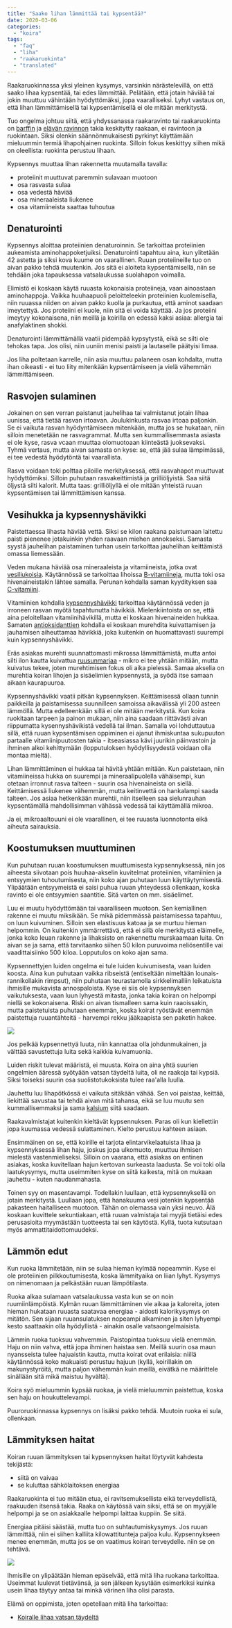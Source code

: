 ```yaml
---
title: "Saako lihan lämmittää tai kypsentää?"
date: 2020-03-06
categories: 
  - "koira"
tags: 
  - "faq"
  - "liha"
  - "raakaruokinta"
  - "translated"
---
```


Raakaruokinnassa yksi yleinen kysymys, varsinkin närästelevillä, on että saako lihaa kypsentää, tai edes lämmittää. Pelätään, että jotain häviää tai jokin muuttuu vähintään hyödyttömäksi, jopa vaaralliseksi. Lyhyt vastaus on, että lihan lämmittämisellä tai kypsentämisellä ei ole mitään merkitystä.

<!--more-->

Tuo ongelma johtuu siitä, että yhdyssanassa raakaravinto tai raakaruokinta on [barffin](https://www.katiska.eu/tieto/koira-tieto-ruokinta/barf-ja-vastaavat/barf-uskoa-vai-ruokintaa/) ja [elävän ravinnon](https://www.katiska.eu/tieto/koira-tieto-ruokinta/koira-syominen-yleinen/koira-ja-elava-ravinto/) takia keskitytty raakaan, ei ravintoon ja ruokintaan. Siksi olenkin säännönmukaisesti pyrkinyt käyttämään mieluummin termiä lihapohjainen ruokinta. Silloin fokus keskittyy siihen mikä on oleellista: ruokinta perustuu lihaan.

Kypsennys muuttaa lihan rakennetta muutamalla tavalla:

- proteiinit muuttuvat paremmin sulavaan muotoon
- osa rasvasta sulaa
- osa vedestä häviää
- osa mineraaleista liukenee
- osa vitamiineista saattaa tuhoutua

## Denaturointi

Kypsennys aloittaa proteiinien denaturoinnin. Se tarkoittaa proteiinien aukeamista aminohappoketjuiksi. Denaturointi tapahtuu aina, kun ylitetään 42 astetta ja siksi kova kuume on vaarallinen. Ruuan proteiineille tuo on aivan pakko tehdä muutenkin. Jos sitä ei aloiteta kypsentämisellä, niin se tehdään joka tapauksessa vatsalaukussa suolahapon voimalla.

Elimistö ei koskaan käytä ruuasta kokonaisia proteiineja, vaan ainoastaan aminohappoja. Vaikka huuhaapuoli peloitteleekin proteiinien kuolemisella, niin ruuassa niiden on aivan pakko kuolla ja purkautua, että aminot saadaan imeytettyä. Jos proteiini ei kuole, niin sitä ei voida käyttää. Ja jos proteiini imeytyy kokonaisena, niin meillä ja koirilla on edessä kaksi asiaa: allergia tai anafylaktinen shokki.

Denaturointi lämmittämällä vaatii pidempää kypsytystä, eikä se silti ole tehokas tapa. Jos olisi, niin uuniin menisi paisti ja lautaselle päätyisi limaa.

Jos liha poltetaan karrelle, niin asia muuttuu palaneen osan kohdalta, mutta ihan oikeasti - ei tuo liity mitenkään kypsentämiseen ja vielä vähemmän lämmittämiseen.

## Rasvojen sulaminen

Jokainen on sen verran paistanut jauhelihaa tai valmistanut jotain lihaa uunissa, että tietää rasvan irtoavan. Joulukinkusta rasvaa irtoaa paljonkin. Se ei vaikuta rasvan hyödyntämiseen mitenkään, mutta jos se hukataan, niin silloin menetetään ne rasvagrammat. Mutta sen kummallisemmasta asiasta ei ole kyse, rasva vcaan muuttaa olomuotoaan kiinteästä juoksevaksi. Tyhmä vertaus, mutta aivan samasta on kyse: se, että jää sulaa lämpimässä, ei tee vedestä hyödytöntä tai vaarallista.

Rasva voidaan toki polttaa piloille merkityksessä, että rasvahapot muuttuvat hyödyttömiksi. Silloin puhutaan rasvakeittimistä ja grilliöljyistä. Saa siitä öljystä silti kalorit. Mutta taas: grilliöljyllä ei ole mitään yhteistä ruuan kypsentämisen tai lämmittämisen kanssa.

## Vesihukka ja kypsennyshävikki

Paistettaessa lihasta häviää vettä. Siksi se kilon raakana paistumaan laitettu paisti pienenee jotakuinkin yhden raavaan miehen annokseksi. Samasta syystä jauhelihan paistaminen turhan usein tarkoittaa jauhelihan keittämistä omassa liemessään.

Veden mukana häviää osa mineraaleista ja vitamiineista, jotka ovat [vesiliukoisia](https://www.katiska.eu/tieto/koira-aloittelijat/ravitsemus/vesiliukoinen-ja-rasvaliukoinen-vitamiini/). Käytännössä se tarkoittaa lihoissa [B-vitamiineja](https://www.katiska.eu/tieto/koira-aloittelijat/ravitsemus/b-vitamiinit/), mutta toki osa hivenaineistakin lähtee samalla. Perunan kohdalla saman kyydityksen saa [C-vitamiini](https://www.katiska.eu/tieto/koira-tieto-ravitsemus/koira-tarve-vitamiini/c-vitamiini-koiralle/).

Vitamiinien kohdalla [kypsennyshävikki](https://www.katiska.eu/tieto/koira-tieto-ravitsemus/koira-tarve-vitamiini/vitamiinien-havikki-kuumennuksessa/) tarkoittaa käytännössä veden ja irroneen rasvan myötä tapahtunutta hävikkiä. Mielenkiintoista on se, että aina peloitellaan vitamiinihävikillä, mutta ei koskaan hivenaineiden hukkaa. Samaten [antioksidanttien](https://www.katiska.eu/tieto/koira-tieto-ravitsemus/koira-tarve-vitamiini/antioksidantit/) kohdalla ei koskaan murehdita kuivattamisen ja jauhamisen aiheuttamaa hävikkiä, joka kuitenkin on huomattavasti suurempi kuin kypsennyshävikki.

Eräs asiakas murehti suunnattomasti mikrossa lämmittämistä, mutta antoi silti ilon kautta kuivattua [ruusunmarjaa](https://www.katiska.eu/tieto/koira-tieto-ruokinta/koira-nivelet/ruusunmarja/) - mikro ei tee yhtään mitään, mutta kuivatus tekee, joten murehtimisen fokus oli aika pielessä. Samaa akselia on murehtia koiran lihojen ja sisäelimien kypsennystä, ja syödä itse samaan aikaan kaurapuuroa.

Kypsennyshävikki vaatii pitkän kypsennyksen. Keittämisessä ollaan tunnin paikkeilla ja paistamisessa suunnilleen samoissa aikavälissä yli 200 asteen lämmöllä. Mutta edelleenkään sillä ei ole mitään merkitystä. Kun koira ruokitaan tarpeen ja painon mukaan, niin aina saadaan riittävästi aivan riippumatta kysennyshävikistä vedellä tai ilman. Samalla voi lohduttautua sillä, että ruuan kypsentämisen oppiminen ei ajanut ihmiskuntaa sukupuuton partaalle vitamiinipuutosten takia - itseasiassa kävi juurikin päinvastoin ja ihminen alkoi kehittymään (lopputuloksen hyödyllisyydestä voidaan olla montaa mieltä).

Lihan lämmittäminen ei hukkaa tai hävitä yhtään mitään. Kun paistetaan, niin vitamiineissa hukka on suurempi ja mineraalipuolella vähäisempi, kun otetaan irronnut rasva talteen - suurin osa hivenaineista on siellä. Keittämisessä liukenee vähemmän, mutta keitinvettä on hankalampi saada talteen. Jos asiaa hetkenkään murehtii, niin itselleen saa sielunrauhan kypsentämällä mahdollisimman vähässä vedessä tai käyttämällä mikroa.

Ja ei, mikroaaltouuni ei ole vaarallinen, ei tee ruuasta luonnotonta eikä aiheuta sairauksia.

## Koostumuksen muuttuminen

Kun puhutaan ruuan koostumuksen muuttumisesta kypsennyksessä, niin jos aiheesta siivotaan pois huuhaa-akselin kuvitelmat proteiinien, vitamiinien ja entsyymien tuhoutumisesta, niin koko ajan puhutaan luun käyttäytymisestä. Ylipäätään entsyymeistä ei saisi puhua ruuan yhteydessä ollenkaan, koska ravinto ei ole entsyymien saantitie. Sitä varten on mm. sisäelimet.

Luu ei muutu hyödyttömään tai vaaralliseen muotoon. Sen kemiallinen rakenne ei muutu miksikään. Se mikä pidemmässä paistamisessa tapahtuu, on luun kuivuminen. Silloin sen elastisuus katoaa ja se murtuu hieman helpommin. On kuitenkin ymmärrettävä, että ei sillä ole merkitystä eläimelle, jonka koko leuan rakenne ja lihaksisto on rakennettu murskaamaan luita. On aivan se ja sama, että tarvitaanko siihen 50 kilon puruvoima neliösentille vai vaadittaisiinko 500 kiloa. Lopputulos on koko ajan sama.

Kypsennettyjen luiden ongelma ei tule luiden kuivumisesta, vaan luiden koosta. Aina kun puhutaan vaikka ribseistä (entiseltään nimeltään lounais-rannikollakin rimpsut), niin puhutaan teurastamolla sirkkelimalliin leikatuista ihmisille mukavista annospaloista. Kyse ei siis ole kypsennyksen vaikutuksesta, vaan luun lyhyestä mitasta, jonka takia koiran on helpompi niellä se kokonaisena. Riski on aivan tismalleen sama kuin raaoissakin, mutta paistetuista puhutaan enemmän, koska koirat ryöstävät enemmän paistettuja ruuantähteitä - harvempi rekku jääkaapista sen paketin hakee.

![](images/ribsit.jpg)

Jos pelkää kypsennettyä luuta, niin kannattaa olla johdunmukainen, ja välttää savustettuja luita sekä kaikkia kuivamuonia.

Luiden riskit tulevat määristä, ei muusta. Koira on aina yhtä suurien ongelmien ääressä syötyään vatsan täydeltä luita, oli ne raakoja tai kypsiä. Siksi toiseksi suurin osa suolistotukoksista tulee raa'alla luulla.

Jauhettu luu lihapötkössä ei vaikuta sitäkään vähää. Sen voi paistaa, keittää, liekittää savustaa tai tehdä aivan mitä tahansa, eikä se luu muutu sen kummallisemmaksi ja sama [kalsium](https://www.katiska.eu/tieto/koira-tieto-ravitsemus/koira-tarve-mineraali/koira-ja-kalsium/) siitä saadaan.

Raakavalmistajat kuitenkin kieltävät kypsennuksen. Paras oli kun kiellettiin jopa kuumassa vedessä sulattaminen. Kielto perustuu kahteen asiaan.

Ensimmäinen on se, että koirille ei tarjota elintarvikelaatuista lihaa ja kypsennyksessä lihan haju, joskus jopa ulkomuoto, muuttuu ihmisen mielestä vastenmieliseksi. Silloin on vaarana, että asiakas on entinen asiakas, koska kuvitellaan hajun kertovan surkeasta laadusta. Se voi toki olla laatukysymys, mutta useimmiten kyse on siitä kaikesta, mitä on mukaan jauhettu - kuten naudanmahasta.

Toinen syy on masentavampi. Todellakin luullaan, että kypsennyksellä on jotain merkitystä. Luullaan jopa, että hanakuuma vesi jotenkin kypsentää pakasteen haitalliseen muotoon. Tähän on olemassa vain yksi neuvo. Älä koskaan kuvittele sekuntiakaan, että ruuan valmistaja tai myyjä tietäisi edes perusasioita myymästään tuotteesta tai sen käytöstä. Kyllä, tuota kutsutaan myös ammattitaidottomuudeksi.

## Lämmön edut

Kun ruoka lämmitetään, niin se sulaa hieman kylmää nopeammin. Kyse ei ole proteiinien pilkkoutumisesta, koska lämmityaika on liian lyhyt. Kysymys on nimenomaan ja pelkästään ruuan lämpötilasta.

Ruoka alkaa sulamaan vatsalaukussa vasta kun se on noin ruumiinlämpöistä. Kylmän ruuan lämmittäminen vie aikaa ja kaloreita, joten hieman hukataan ruuasta saatavaa energiaa - aidosti kalorikysymys on mitätön. Sen sijaan ruuansulatuksen nopeampi alkaminen ja siten lyhyempi kesto saattaakin olla hyödyllistä - ainakin osalle vatsaongelmaisista.

Lämmin ruoka tuoksuu vahvemmin. Paistopintaa tuoksuu vielä enemmän. Haju on niin vahva, että jopa ihminen haistaa sen. Meillä suurin osa maun nyansseista tulee hajuaistin kautta, mutta koirat ovat erilaisia: niillä käytännössä koko makuaisti perustuu hajuun (kyllä, koirillakin on makunystyröitä, mutta paljon vähemmän kuin meillä, eivätkä ne määrittele sinällään sitä mikä maistuu hyvältä).

Koira syö mieluummin kypsää ruokaa, ja vielä mieluummin paistettua, koska sen haju on houkuttelevampi.

Puuroruokinnassa kypsennys on lisäksi pakko tehdä. Muutoin ruoka ei sula, ollenkaan.

## Lämmityksen haitat

Koiran ruuan lämmityksen tai kypsennyksen haitat löytyvät kahdesta tekijästä:

- siitä on vaivaa
- se kuluttaa sähkölaitoksen energiaa

Raakaruokinta ei tuo mitään etua, ei ravitsemuksellista eikä terveydellistä, raakuuden itsensä takia. Raaka on käytössä vain siksi, että se on myyjälle helpompi ja se on asiakkaalle helpompi laittaa kuppiin. Se siitä.

Energiaa pitäisi säästää, mutta tuo on suhtautumiskysymys. Jos ruuan lämmittää, niin ei siihen kalliita kilowattitunteja paljoa kulu. Kypsennykseen menee enemmän, mutta jos se on vaatimus koiran terveydelle. niin se on tehtävä.

![](images/divide.png)

Ihmisille on ylipäätään hieman epäselvää, että mitä liha ruokana tarkoittaa. Useimmat luulevat tietävänsä, ja sen jälkeen kysytään esimerkiksi kuinka usein lihaa täytyy antaa tai minkä värinen liha olisi parasta.

Elämä on oppimista, joten opetellaan mitä liha tarkoittaa:

- [Koiralle lihaa vatsan täydeltä](https://www.katiska.eu/tieto/koira-ruokinta-liha/koiralle-lihaa-vatsan-taydelta/)
